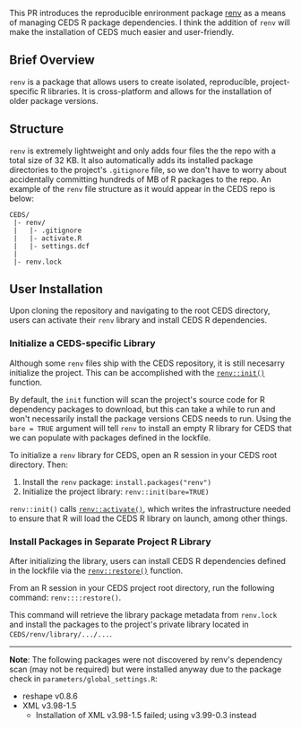 This PR introduces the reproducible enrironment package [renv](https://rstudio.github.io/renv/index.html) as a means of managing CEDS R package dependencies. I think the addition of `renv` will make the installation of CEDS much easier and user-friendly.

## Brief Overview
`renv` is a package that allows users to create isolated, reproducible, project-specific R libraries. It is cross-platform and allows for the installation of older package versions. 

## Structure
`renv` is extremely lightweight and only adds four files the the repo with a total size of 32 KB. It also automatically adds its installed package directories to the project's `.gitignore` file, so we don't have to worry about accidentally committing hundreds of MB of R packages to the repo. An example of the `renv` file structure as it would appear in the CEDS repo is below:
```
CEDS/
 |- renv/
 |   |- .gitignore
 |   |- activate.R
 |   |- settings.dcf
 |
 |- renv.lock
```
## User Installation
Upon cloning the repository and navigating to the root CEDS directory, users can activate their `renv` library and install CEDS R dependencies. 

### Initialize a CEDS-specific Library
Although some `renv` files ship with the CEDS repository, it is still necesarry initialize the project. This can be accomplished with the [`renv::init()`](https://rstudio.github.io/renv/reference/init.html) function. 

By default, the `init` function will scan the project's source code for R dependency packages to download, but this can take a while to run and won't necessarily install the package versions CEDS needs to run. Using the `bare = TRUE` argument will tell `renv` to install an empty R library for CEDS that we can populate with packages defined in the lockfile.

To initialize a `renv` library for CEDS, open an R session in your CEDS root directory. Then:
1. Install the `renv` package: `install.packages("renv")`
2. Initialize the project library: `renv::init(bare=TRUE)`

`renv::init()` calls [`renv::activate()`](https://rstudio.github.io/renv/reference/activate.html), which writes the infrastructure needed to ensure that R will load the CEDS R library on launch, among other things.

### Install Packages in Separate Project R Library
After initializing the library, users can install CEDS R dependencies defined in the lockfile via the [`renv::restore()`](https://rstudio.github.io/renv/reference/restore.html) function. 

From an R session in your CEDS project root directory, run the following command: `renv::::restore()`.

This command will retrieve the library package metadata from `renv.lock` and install the packages to the project's private library located in `CEDS/renv/library/.../...`. 

---

**Note**: The following packages were not discovered by renv's dependency scan (may not be required) but were installed anyway due to the package check in `parameters/global_settings.R`:
  * reshape v0.8.6
  * XML v3.98-1.5
    * Installation of XML v3.98-1.5 failed; using v3.99-0.3 instead
